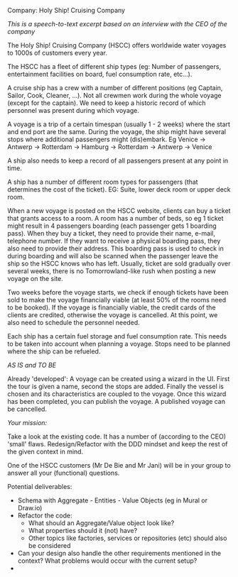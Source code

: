 Company: Holy Ship! Cruising Company

*This is a speech-to-text excerpt based on an interview with the CEO of the company*

The Holy Ship! Cruising Company (HSCC) offers worldwide water voyages to 1000s of customers every year. 

The HSCC has a fleet of different ship types (eg: Number of passengers, entertainment facilities on board, fuel consumption rate, etc...).

A cruise ship has a crew with a number of different positions (eg Captain, Sailor, Cook, Cleaner, ...). Not all crewmen work during the whole voyage (except for the captain).
We need to keep a historic record of which personnel was present during which voyage.

A voyage is a trip of a certain timespan (usually 1 - 2 weeks) where the start and end port are the same. During the voyage, the ship might have several stops where additional passengers might (dis)embark.
Eg Venice -> Antwerp -> Rotterdam -> Hamburg -> Rotterdam -> Antwerp -> Venice 

A ship also needs to keep a record of all passengers present at any point in time.

A ship has a number of different room types for passengers (that determines the cost of the ticket). EG: Suite, lower deck room or upper deck room.

When a new voyage is posted on the HSCC website, clients can buy a ticket that grants access to a room. A room has a number of beds, so eg 1 ticket might result in 4 passengers boarding (each passenger gets 1 boarding pass).
When they buy a ticket, they need to provide their name, e-mail, telephone number. If they want to receive a physical boarding pass, they also need to provide their address.
This boarding pass is used to check in during boarding and will also be scanned when the passenger leave the ship so the HSCC knows who has left.
Usually, ticket are sold gradually over several weeks, there is no Tomorrowland-like rush when posting a new voyage on the site.

Two weeks before the voyage starts, we check if enough tickets have been sold to make the voyage financially viable (at least 50% of the rooms need to be booked). 
If the voyage is financially viable, the credit cards of the clients are credited, otherwise the voyage is cancelled.
At this point, we also need to schedule the personnel needed.

Each ship has a certain fuel storage and fuel consumption rate. This needs to be taken into account when planning a voyage. Stops need to be planned where the ship can be refueled.

*AS IS and TO BE*

Already 'developed': A voyage can be created using a wizard in the UI. First the tour is given a name, second the stops are added. Finally the vessel is chosen and its characteristics are coupled to the voyage.
Once this wizard has been completed, you can publish the voyage. A published voyage can be cancelled.

_Your mission:_

Take a look at the existing code. It has a number of (according to the CEO) 'small' flaws. 
Redesign/Refactor with the DDD mindset and keep the rest of the given context in mind.

One of the HSCC customers (Mr De Bie and Mr Jani) will be in your group to answer all your (functional) questions.

Potential deliverables:
- Schema with Aggregate - Entities - Value Objects (eg in Mural or Draw.io)
- Refactor the code: 
  - What should an Aggregate/Value object look like? 
  - What properties should it (not) have?
  - Other topics like factories, services or repositories (etc) should also be considered
- Can your design also handle the other requirements mentioned in the context? What problems would occur with the current setup?
- 
